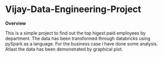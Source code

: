 # Vijay-Data-Engineering-Project

**Overview**

This is a simple project to find out the top higest paid employees by department. The data has been transformed through databricks using pySpark as a language. For the business case i have done some analysis. Atlast the data has been demonstrated by graphical plot.
